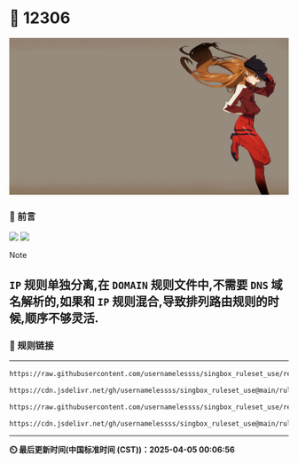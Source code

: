 
# 🧸 12306
![](https://raw.githubusercontent.com/usernamelessss/picture-bed/main/images/202504042256831.jpg)
### 📣 前言
![](https://shields.io/badge/-移除重复规则-ff69b4) ![](https://shields.io/badge/-IP&nbsp;规则单独存放不与&nbsp;DOMAIN&nbsp;等混合-green)
> [!NOTE]
**`IP` 规则单独分离,在 `DOMAIN` 规则文件中,不需要 `DNS` 域名解析的,如果和 `IP` 规则混合,导致排列路由规则的时候,顺序不够灵活.**
---

###  🔗 规则链接
---

```url
https://raw.githubusercontent.com/usernamelessss/singbox_ruleset_use/refs/heads/main/rule/12306/12306_No_IP.json
```

```url
https://cdn.jsdelivr.net/gh/usernamelessss/singbox_ruleset_use@main/rule/12306/12306_No_IP.json
```

```url
https://raw.githubusercontent.com/usernamelessss/singbox_ruleset_use/refs/heads/main/rule/12306/12306_No_IP.srs
```

```url
https://cdn.jsdelivr.net/gh/usernamelessss/singbox_ruleset_use@main/rule/12306/12306_No_IP.srs
```

---
**⏲️ 最后更新时间(中国标准时间 (CST))：2025-04-05 00:06:56**